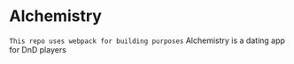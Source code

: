 # Alchemistry 
`This repo uses webpack for building purposes`
Alchemistry is a dating app for DnD players
